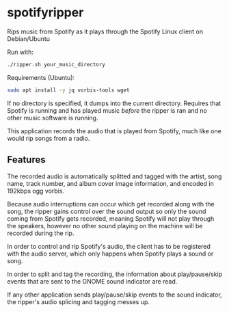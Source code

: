 spotifyripper
=============

Rips music from Spotify as it plays through the Spotify Linux client on Debian/Ubuntu

Run with:
```bash
./ripper.sh your_music_directory
```

Requirements (Ubuntu):
```bash
sudo apt install -y jq vorbis-tools wget
```

If no directory is specified, it dumps into the current directory.
Requires that Spotify is running and has played music *before* the ripper is ran and no other music software is running.

This application records the audio that is played from Spotify, much like one would rip songs from a radio.

## Features

The recorded audio is automatically splitted and tagged with the artist, song name, track number, and album cover image information, and encoded in 192kbps ogg vorbis.

Because audio interruptions can occur which get recorded along with the song, the ripper gains control over the sound output so only the sound coming from Spotify gets recorded, meaning Spotify will not play through the speakers, however no other sound playing on the machine will be recorded during the rip.

In order to control and rip Spotify's audio, the client has to be registered with the audio server, which only happens when Spotify plays a sound or song.

In order to split and tag the recording, the information about play/pause/skip events that are sent to the GNOME sound indicator are read.

If any other application sends play/pause/skip events to the sound indicator, the ripper's audio splicing and tagging messes up.
